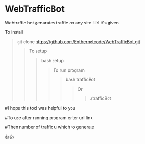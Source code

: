 # WebTrafficBot
Webtraffic bot genarates traffic on any site. Url it's given

To install
>git clone https://github.com/Enthernetcode/WebTrafficBot.git
>>To setup
>>>bash setup
>>>>To run program
>>>>>bash trafficBot
>>>>>>Or
>>>>>>>./trafficBot

#I hope this tool was helpful to you

#To use after running program enter url link

#Then number of traffic u which to generate

👍👍
